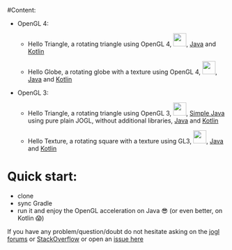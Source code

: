 #Content: 

- OpenGL 4:
    - Hello Triangle, a rotating triangle using OpenGL 4, <a href="url"><img src="http://i.imgur.com/TwaAkzc.png" width="30" ></a>, [Java](https://github.com/java-opengl-labs/helloTriangle/blob/master/src/main/java/gl4/HelloTriangle.java) and [Kotlin](https://github.com/java-opengl-labs/helloTriangle/blob/master/src/main/kotlin/gl4/helloTriangle.kt)
    
    - Hello Globe, a rotating globe with a texture using OpenGL 4, <a href="url"><img src="http://i.imgur.com/0NqgdcP.png" width="30" ></a>, [Java](https://github.com/java-opengl-labs/helloTriangle/blob/master/src/main/java/gl4/HelloGlobe.java) and [Kotlin](https://github.com/java-opengl-labs/helloTriangle/blob/master/src/main/kotlin/gl4/helloGlobe.kt)
    
    
    
- OpenGL 3:

    - Hello Triangle, a rotating triangle using OpenGL 3, <a href="url"><img src="http://i.imgur.com/i22AI9I.png" width="30" ></a>, [Simple Java](https://github.com/java-opengl-labs/helloTriangle/blob/master/src/main/java/gl3/HelloTriangleSimple.java) using pure plain JOGL, without additional libraries, [Java](https://github.com/java-opengl-labs/helloTriangle/blob/master/src/main/java/gl3/HelloTriangle.java) and [Kotlin](https://github.com/java-opengl-labs/helloTriangle/blob/master/src/main/kotlin/gl3/helloTriangle.kt)

    - Hello Texture, a rotating square with a texture using GL3, <a href="url"><img src="http://i.imgur.com/HbnqqX5.png" width="30" ></a>, [Java](https://github.com/java-opengl-labs/helloTriangle/blob/master/src/main/java/gl3/HelloTexture.java) and [Kotlin](https://github.com/java-opengl-labs/helloTriangle/blob/master/src/main/kotlin/gl3/helloTexture.kt)

# Quick start:

* clone
* sync Gradle
* run it and enjoy the OpenGL acceleration on Java :sunglasses: (or even better, on Kotlin :scream:)

If you have any problem/question/doubt do not hesitate asking on the [jogl forums](http://forum.jogamp.org/) or [StackOverflow](http://stackoverflow.com/) or open an [issue here](https://github.com/elect86/helloTriangle/issues)
